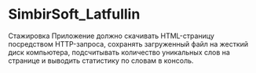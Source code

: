 # SimbirSoft_Latfullin
Стажировка
Приложение должно скачивать HTML-страницу посредством HTTP-запроса,
сохранять загруженный файл на жесткий диск компьютера, подсчитывать количество
уникальных слов на странице и выводить статистику по словам в консоль.
